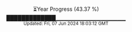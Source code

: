 <p align="center">
⏳Year Progress (43.37 %)<br>
█████████████▁▁▁▁▁▁▁▁▁▁▁▁▁▁▁▁▁ <br>
<sub>Updated: Fri, 07 Jun 2024 18:03:12 GMT</sub>
</p>

